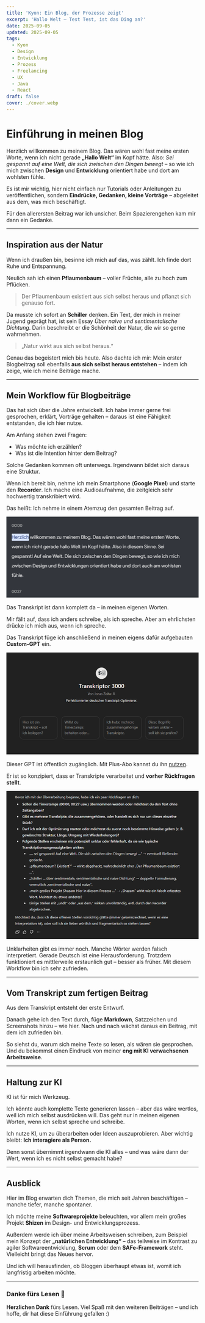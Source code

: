 ```yaml
---
title: 'Kyon: Ein Blog, der Prozesse zeigt'
excerpt: 'Hallo Welt – Test Test, ist das Ding an?'
date: 2025-09-05
updated: 2025-09-05
tags:
  - Kyon
  - Design
  - Entwicklung
  - Prozess
  - Freelancing
  - UX
  - Java
  - React
draft: false
cover: ./cover.webp
---
```


# Einführung in meinen Blog

Herzlich willkommen zu meinem Blog. Das wären wohl fast meine ersten Worte, wenn ich nicht gerade **„Hallo Welt“** im Kopf hätte. Also: _Sei gespannt auf eine Welt, die sich zwischen den Dingen bewegt_ – so wie ich mich zwischen **Design** und **Entwicklung** orientiert habe und dort am wohlsten fühle.

Es ist mir wichtig, hier nicht einfach nur Tutorials oder Anleitungen zu veröffentlichen, sondern **Eindrücke, Gedanken, kleine Vorträge** – abgeleitet aus dem, was mich beschäftigt.

Für den allerersten Beitrag war ich unsicher. Beim Spazierengehen kam mir dann ein Gedanke.

---

## Inspiration aus der Natur

Wenn ich draußen bin, besinne ich mich auf das, was zählt. Ich finde dort Ruhe und Entspannung.

Neulich sah ich einen **Pflaumenbaum** – voller Früchte, alle zu hoch zum Pflücken.

> Der Pflaumenbaum existiert aus sich selbst heraus und pflanzt sich genauso fort.

Da musste ich sofort an **Schiller** denken. Ein Text, der mich in meiner Jugend geprägt hat, ist sein Essay _Über naive und sentimentalische Dichtung_. Darin beschreibt er die Schönheit der Natur, die wir so gerne wahrnehmen.

> „Natur wirkt aus sich selbst heraus.“

Genau das begeistert mich bis heute. Also dachte ich mir: Mein erster Blogbeitrag soll ebenfalls **aus sich selbst heraus entstehen** – indem ich zeige, wie ich meine Beiträge mache.

---

## Mein Workflow für Blogbeiträge

Das hat sich über die Jahre entwickelt. Ich habe immer gerne frei gesprochen, erklärt, Vorträge gehalten – daraus ist eine Fähigkeit entstanden, die ich hier nutze.

Am Anfang stehen zwei Fragen:

- Was möchte ich erzählen?
- Was ist die Intention hinter dem Beitrag?

Solche Gedanken kommen oft unterwegs. Irgendwann bildet sich daraus eine Struktur.

Wenn ich bereit bin, nehme ich mein Smartphone (**Google Pixel**) und starte den **Recorder**. Ich mache eine Audioaufnahme, die zeitgleich sehr hochwertig transkribiert wird.

Das heißt: Ich nehme in einem Atemzug den gesamten Beitrag auf.

![Screenshot: Transkript aus dem Recorder](screenshot-transkript.webp)

Das Transkript ist dann komplett da – in meinen eigenen Worten.

Mir fällt auf, dass ich anders schreibe, als ich spreche. Aber am ehrlichsten drücke ich mich aus, wenn ich spreche.

Das Transkript füge ich anschließend in meinen eigens dafür aufgebauten **Custom-GPT** ein.

![Screenshot: Intro des Custom-GPT](screenshot-custom-gpt-intro.webp)

Dieser GPT ist öffentlich zugänglich. Mit Plus-Abo kannst du ihn [nutzen](https://chatgpt.com/g/g-682b43bb8ecc81918b4393c5714669d0-transkriptor-3000).

Er ist so konzipiert, dass er Transkripte verarbeitet und **vorher Rückfragen stellt**.

![Screenshot: Erste GPT-Reaktion mit Rückfragen](screenshot-gpt-reaktion.webp)

Unklarheiten gibt es immer noch. Manche Wörter werden falsch interpretiert. Gerade Deutsch ist eine Herausforderung. Trotzdem funktioniert es mittlerweile erstaunlich gut – besser als früher. Mit diesem Workflow bin ich sehr zufrieden.

---

## Vom Transkript zum fertigen Beitrag

Aus dem Transkript entsteht der erste Entwurf.

Danach gehe ich den Text durch, füge **Markdown**, Satzzeichen und Screenshots hinzu – wie hier. Nach und nach wächst daraus ein Beitrag, mit dem ich zufrieden bin.

So siehst du, warum sich meine Texte so lesen, als wären sie gesprochen. Und du bekommst einen Eindruck von meiner **eng mit KI verwachsenen Arbeitsweise**.

---

## Haltung zur KI

KI ist für mich Werkzeug.

Ich könnte auch komplette Texte generieren lassen – aber das wäre wertlos, weil ich mich selbst ausdrücken will. Das geht nur in meinen eigenen Worten, wenn ich selbst spreche und schreibe.

Ich nutze KI, um zu überarbeiten oder Ideen auszuprobieren. Aber wichtig bleibt: **Ich interagiere als Person.**

Denn sonst übernimmt irgendwann die KI alles – und was wäre dann der Wert, wenn ich es nicht selbst gemacht habe?

---

## Ausblick

Hier im Blog erwarten dich Themen, die mich seit Jahren beschäftigen – manche tiefer, manche spontaner.

Ich möchte meine **Softwareprojekte** beleuchten, vor allem mein großes Projekt **Shizen** im Design- und Entwicklungsprozess.

Außerdem werde ich über meine Arbeitsweisen schreiben, zum Beispiel mein Konzept der **„natürlichen Entwicklung“** – das teilweise im Kontrast zu agiler Softwareentwicklung, **Scrum** oder dem **SAFe-Framework** steht. Vielleicht bringt das Neues hervor.

Und ich will herausfinden, ob Bloggen überhaupt etwas ist, womit ich langfristig arbeiten möchte.

---

### Danke fürs Lesen 🙏

**Herzlichen Dank** fürs Lesen. Viel Spaß mit den weiteren Beiträgen – und ich hoffe, dir hat diese Einführung gefallen :)
